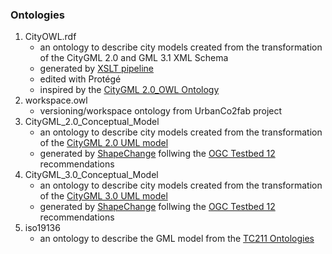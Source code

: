 ### Ontologies

1. CityOWL.rdf
   - an ontology to describe city models created from the transformation of the CityGML 2.0 and GML 3.1 XML Schema
   - generated by [XSLT pipeline](../Transformations/XSD-to-OWL)
   - edited with Protégé 
   - inspired by the [CityGML 2.0_OWL Ontology](http://cui.unige.ch/isi/onto/citygml2.0.owl)
2. workspace.owl
   - versioning/workspace ontology from UrbanCo2fab project
3. CityGML_2.0_Conceptual_Model
   - an ontology to describe city models created from the transformation of the [CityGML 2.0 UML model](https://github.com/opengeospatial/CityGML-3.0CM/blob/master/Archive/WP%2001%20Resources/CityGML_2.x_new_2016_03_09.eap)
   - generated by [ShapeChange](https://shapechange.net/) follwing the [OGC Testbed 12](http://docs.opengeospatial.org/per/16-020.html) recommendations
4. CityGML_3.0_Conceptual_Model
   - an ontology to describe city models created from the transformation of the [CityGML 3.0 UML model](https://github.com/opengeospatial/CityGML-3.0CM/blob/master/Conceptual%20Model/CityGML_3.0_Consolidated_Draft.eap)
   - generated by [ShapeChange](https://shapechange.net/) follwing the [OGC Testbed 12](http://docs.opengeospatial.org/per/16-020.html) recommendations
5. iso19136
   - an ontology to describe the GML model from the [TC211 Ontologies](https://def.isotc211.org/ontologies/iso19136/)